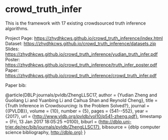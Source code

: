 # crowd_truth_infer
This is the framework with 17 existing crowdsourced truth inference algorithms.

Project Page: https://zhydhkcws.github.io/crowd_truth_inference/index.html
Dataset: https://zhydhkcws.github.io/crowd_truth_inference/datasets.zip
Slides: https://zhydhkcws.github.io/crowd_truth_inference/yudian_truth_infer.pdf
Poster: https://zhydhkcws.github.io/crowd_truth_inference/truth_infer_poster.pdf
Paper: https://zhydhkcws.github.io/crowd_truth_inference/crowd_truth_infer.pdf

Paper bib:

@article{DBLP:journals/pvldb/ZhengLLSC17,
  author    = {Yudian Zheng and
               Guoliang Li and
               Yuanbing Li and
               Caihua Shan and
               Reynold Cheng},
  title     = {Truth Inference in Crowdsourcing: Is the Problem Solved?},
  journal   = {{PVLDB}},
  volume    = {10},
  number    = {5},
  pages     = {541--552},
  year      = {2017},
  url       = {http://www.vldb.org/pvldb/vol10/p541-zheng.pdf},
  timestamp = {Fri, 13 Jan 2017 18:05:25 +0100},
  biburl    = {http://dblp.uni-trier.de/rec/bib/journals/pvldb/ZhengLLSC17},
  bibsource = {dblp computer science bibliography, http://dblp.org}
}


